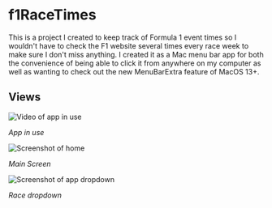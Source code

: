 # f1RaceTimes

This is a project I created to keep track of Formula 1 event times so I wouldn't have to check the F1 website several times every race week to make sure I don't miss anything. I created it as a Mac menu bar app for both the convenience of being able to click it from anywhere on my computer as well as wanting to check out the new MenuBarExtra feature of MacOS 13+.


## Views

![Video of app in use](https://github.com/NealePT/f1RaceTimes/assets/89871393/2e807563-d179-4f37-9de8-d5b4fd4bc084)

*App in use*


![Screenshot of home](https://github.com/NealePT/f1RaceTimes/assets/89871393/d2fa3d56-ecb8-483c-8352-8e220c3c814f)

*Main Screen*

![Screenshot of app dropdown](https://github.com/NealePT/f1RaceTimes/assets/89871393/8e3a0193-2d2f-42a2-8acd-86509202fc11)

*Race dropdown*
